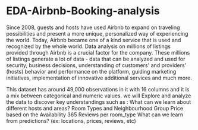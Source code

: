 # EDA-Airbnb-Booking-analysis
 Since 2008, guests and hosts have used Airbnb to expand on traveling possibilities and present a more unique, personalized way of experiencing the world. Today, Airbnb became one of a kind service that is used and recognized by the whole world. Data analysis on millions of listings provided through Airbnb is a crucial factor for the company. These millions of listings generate a lot of data - data that can be analyzed and used for security, business decisions, understanding of customers' and providers' (hosts) behavior and performance on the platform, guiding marketing initiatives, implementation of innovative additional services and much more.

This dataset has around 49,000 observations in it with 16 columns and it is a mix between categorical and numeric values.
we will Explore and analyze the data to discover key understandings such as :
What can we learn about different hosts and areas?
Room Types and Neighbourhood Group
Price based on the Availability 365
Reviews per room_type
What can we learn from predictions? (ex: locations, prices, reviews, etc)
